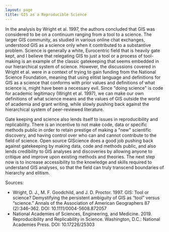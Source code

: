 ```yaml
---
layout: page
title: GIS as a Reproducible Science
---
```

In the analysis by Wright et al. 1997, the authors concluded that GIS was considered to be on a continuum ranging from a tool to a science. The larger GIS community, as studied in various online chat exchanges, understood GIS as a science only when it contributed to a substantive problem. Science is generally a white, Eurocentric field that is heavily gate kept, and I believe that relegating GIS to just a tool or a process of tool-making is an example of the classic gatekeeping that seems embedded in our hierarchical system of science. However, the discussions covered in Wright et al. were in a context of trying to gain funding from the National Science Foundation, meaning that using elitist language and definitions for GIS as a science that conforms with prior values and definitions of what science is, might have been a necessary evil. Since "doing science" is code for academic legitimacy (Wright et al. 1997), we can make our own definitions of what science means and the values of GIS outside the world of academia and grant writing, while slowly pushing back against the hierarchical system of peer-reviewed literature.

Gate keeping and science also lends itself to issues in reproducibility and replicability. There is an incentive to not make code, data or specific methods public in order to retain prestige of making a "new" scientific discovery, and having control over who can and cannot contribute to the field of science. Open source GIScience does a good job pushing back against gatekeeping by making data, code and methods public, and also lends credibility to GIS analyses and discoveries by allowing anyone to critique and improve upon existing methods and theories. The next step now is to increase accessibility to the knowledge and skills required to understand GIS analyses, so that the field can truly transcend boundaries of hierarchy and elitism.

Sources:
* Wright, D. J., M. F. Goodchild, and J. D. Proctor. 1997. GIS: Tool or science? Demystifying the persistent ambiguity of GIS as “tool” versus “science.” Annals of the Association of American Geographers 87 (2):346–362. DOI: 10.1111/0004-5608.872057
* National Academies of Sciences, Engineering, and Medicine. 2019. Reproducibility and Replicability in Science. Washington, D.C.: National Academies Press. DOI: 10.17226/25303
